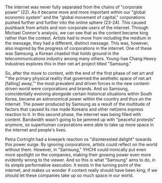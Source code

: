 The internet was never fully separated from the chains of "corporate power" (22). As it became more and more important within our "global economic system" and the "global movement of capital," corporations pushed further and further into the online sphere (23-24). This caused pushback from artists and non-corporate users of the internet. Through Michael Connor's analysis, we can see that as the content became king rather than the context. Artists had to move from including the medium in the message, they had a different, distinct message. This was, however, also inspired by the progress of corporations in the internet. One of these was Samsung, a Korean chaebol that holds ground in the telecommunications industry among many others. Young-hae Chang Heavy Industries explores this in their net art project titled "Samsung."

So, after the move to content, with the end of the first phase of net art and "'the primary physical reality that governed the aesthetic space of net.art [falling] away,'" the most prevalent and driven forces in the new content-driven world were corporations and brands. And so Samsung, coincidentally evolving alongside certain historical situations within South Korea, became an astronomical power within the country and thus on the internet. The power produced by Samsung as a result of the multitude of factors that caused its rise made Koreans and other netizens express reaction to it. In this second phase, the internet was being filled with content. Bandwidth wasn't going to be jammed up with "peaceful protests" anymore, so superhuman corporations were able to take up more space in the internet and people's lives.

Petra Cortright had a kneejerk reaction os "disinterested delight" towards this power surge. By ignoring corporations, artists could reflect on the world without them. However, in "Samsung," YHCHI could ironically put even more spotlight on the companies, making their growing power even more evidently wrong to the viewer. And so this is what "Samsung" aims to do, in its simple performative execution. It exists in the turning point of the internet, and makes us wonder if content really should have been king; if we should let these companies take up so much space in our world.
